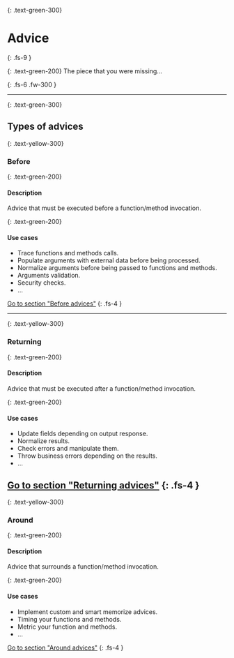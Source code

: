 {: .text-green-300}
# Advice
{: .fs-9 }

{: .text-green-200}
The piece that you were missing...

{: .fs-6 .fw-300 }

---

{: .text-green-300}
## Types of advices


{: .text-yellow-300}
### Before

{: .text-green-200}
#### Description

Advice that must be executed before a function/method invocation.

{: .text-green-200}
#### Use cases

- Trace functions and methods calls.
- Populate arguments with external data before being processed.
- Normalize arguments before being passed to functions and methods.
- Arguments validation.
- Security checks.
- ...

[Go to section "Before advices"](/advices/before/)
{: .fs-4 }

---

{: .text-yellow-300}
### Returning

{: .text-green-200}
#### Description
Advice that must be executed after a function/method invocation.

{: .text-green-200}
#### Use cases

- Update fields depending on output response.
- Normalize results.
- Check errors and manipulate them.
- Throw business errors depending on the results.
- ...

[Go to section "Returning advices"](/advices/returning/)
{: .fs-4 }
---

{: .text-yellow-300}
### Around

{: .text-green-200}
#### Description
Advice that surrounds a function/method invocation.


{: .text-green-200}
#### Use cases

- Implement custom and smart memorize advices.
- Timing your functions and methods.
- Metric your function and methods.
- ...

[Go to section "Around advices"](/advices/around)
{: .fs-4 }
